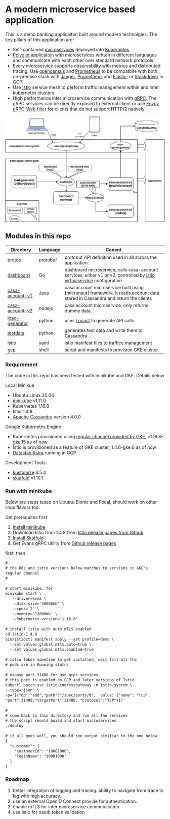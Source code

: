 # A modern microservice based application  

This is a demo banking applicaiton built around modern technolgies. The key pillars of this application are:
* Self-contained [microservices](https://microservices.io/patterns/microservices.html) deployed into [Kubernetes](https://kubernetes.io)
* [Polyglot](https://en.wikipedia.org/wiki/Polyglot_(computing)) applicatoin with microservices written in different languages and communicate with each other over standard network protocols.
* Every microservice supports observability with metrics and distributed tracing. Use [opencensus](https://opencensus.io/) and [Prometheus](https://prometheus.io/) to be compatbile with both on-premise stack with [Jaeger](https://www.jaegertracing.io/), [Prometheus](https://prometheus.io/) and [Elastic](https://www.elastic.co/); or [Stackdriver](https://cloud.google.com/products/operations) in GCP.
* Use [Istio](https://istio.io) service mesh to perform traffic management within and inter kubernetes clusters
* High performance inter microservice communication with [gRPC](https://grpc.io). The gRPC services can be directly exposed to external client or use [Envoy gRPC-Web filter](https://www.envoyproxy.io/docs/envoy/latest/configuration/http/http_filters/grpc_web_filter) for clients that do not support HTTP/2 natively.



![architecture diagram](doc/architecture.png)



## Modules in this repo

| Directory     | Language      | Conent      |
| ------------- |-------------|-------------| 
| [protos](protos)    | protobuf | protobuf API definition used in all across the application. |
| [dashboard](dashboard) | Go | dashboard microservice, calls casa-account services, either v1 or v2, controlled by [istio virtualservice](https://istio.io/latest/docs/reference/config/networking/virtual-service/) configuration      |
| [casa-account-v1](casa-account-v1) | Java | casa account microservice built using [micronaut] framework. It reads account data stored in Cassandra and return the clients |
| [casa-account-v2](casa-account-v2) | nodejs | casa account microservice, only returns dummy data. |
| [load-generator](load-generator) | python | uses [Locust](https://locust.io/) to generate API calls |
| [testdata](testdata) | python | generates test data and write them to Cassandra |
| [istio](istio) | yaml | istio manifest files to traffice management |
| [gcp](gcp) | shell | script and manifests to provision GKE cluster. |

### Requirement
The code in this repo has been tested with minikube and GKE. Details below

Local Minikue
* Ubuntu Linux 20.04
* [minikube](https://kubernetes.io/docs/setup/learning-environment/minikube/) v1.11.0
* Kubernetes 1.16.8
* Istio 1.4.8
* [Apache Cassandra](https://cassandra.apache.org/) version 4.0.0

Google Kubernetes Engine
 * Kubernetes provisioned using [regular channel provided by GKE](https://cloud.google.com/kubernetes-engine/docs/release-notes-regular), v1.16.8-gke.15 as of now
 * Istio is provisioned as a feature of GKE cluster, 1.4.6-gke.0 as of now
 * [Datastax Astra](https://www.datastax.com/products/datastax-astra) running in GCP

Development Tools:
* [kustomize](https://github.com/kubernetes-sigs/kustomize) 3.5.4
* [skaffold](https://skaffold.dev) v1.10.1

### Run with minikube
Below are steps tesed on Ubutnu Bionic and Focal, should work on other linux flavors too.

Get prerequites first
1. [Install minikube](https://kubernetes.io/docs/tasks/tools/install-minikube/)
2. Download Istio from 1.4.8 from [Istio release pages from Github](https://github.com/istio/istio/releases/)
3. [Install Skaffold](https://skaffold.dev/docs/install/) 
4. Get Evans gRPC utility from [Github release pages](https://github.com/ktr0731/evans/releases)

first, then
```
#
# the k8s and istio versions below matches to versions in GKE's regular channel
#

# start minikube. for 
minikube start \
   --driver=kvm2 \
   --disk-size='30000mb' \
   --cpus='2' \
   --memory='12000mb' \
   --kubernetes-version='1.16.8'

# install istio with auto mTLS enabled
cd istio-1.4.8
bin/istioctl manifest apply --set profile=demo \
  --set values.global.mtls.auto=true \
  --set values.global.mtls.enabled=true

# istio takes sometime to get installed, wait till all the 
# pods are in Running status

# expose port 31400 for use grpc services
# this port is enabled on GCP and later versions of Istio
kubectl patch svc istio-ingressgateway -n istio-system \
--type='json' \
-p='[{"op":"add","path":"/spec/ports/0",  value: {"name": "tcp", "port":31400,"targetPort":31400, "protocol":"TCP"}}]'

#
# come back to this directory and run all the services 
# the script should build and start microservices
./deploy

# if all goes well, you should see output similiar to the one below
{
  "customer": {
    "customerId": "10001000",
    "loginName": "10001000"
  }
}

```



### Roadmap
1. better integration of logging and tracing. ability to navigate from trace to log with high accuracy.
2. use an external OpenID Connect provide for authentication.
3. enable mTLS for inter microservice communication.
4. use Istio for oauth token validation


